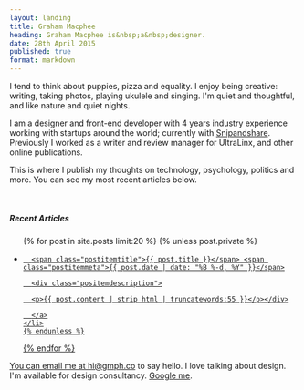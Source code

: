 ```yaml
---
layout: landing
title: Graham Macphee
heading: Graham Macphee is&nbsp;a&nbsp;designer.
date: 28th April 2015
published: true
format: markdown
---
```


I tend to think about puppies, pizza and equality. I enjoy being creative: writing, taking photos, playing ukulele and singing. I'm quiet and thoughtful, and like nature and quiet nights.

I am a designer and front-end developer with 4 years industry experience working with startups around the world; currently with [Snipandshare](http://snipandshare.com). Previously I worked as a writer and review manager for UltraLinx, and other online publications.

<!-- If you would like to discuss a role at your company, please [email me](mailto:hi@grahammacphee.co.uk) to arrange a call. -->

This is where I publish my thoughts on technology, psychology, politics and more. You can see my most recent articles below.

<br/>

##### Recent Articles

<ul class="postlist">
  {% for post in site.posts limit:20 %}
    {% unless post.private %}
    <li class="postitem">
      <a href="{{ post.url }}">

      <span class="postitemtitle">{{ post.title }}</span> <span class="postitemmeta">{{ post.date | date: "%B %-d, %Y" }}</span>

      <div class="positemdescription">

      <p>{{ post.content | strip_html | truncatewords:55 }}</p></div>

      </a>
    </li>
    {% endunless %}
  {% endfor %}
  <!-- <li class="postitem">
    <a href="http://thinks.grahammacphee.co.uk">My Previous Blog <span class="postitemmeta">Older thoughts.</span></a>
  </li>
  <li class="postitem">
    <a href="http://medium.com/@gmph">My Medium Posts <span class="postitemmeta">Anything else.</span></a>
  </li> -->
</ul>


You can email me at [hi@gmph.co](mailto:hi@gmph.co?subject=&body=Hey%20Graham%2C%0A%0AI%27d%20really%20like%20to%20talk%20to%20you%20about...) to say hello. I love talking about design. I'm available for design consultancy. [Google me](http://google.co.uk/search?q=graham+macphee+designer).
